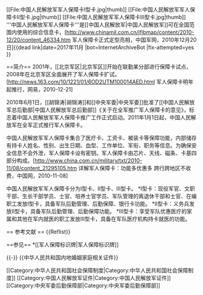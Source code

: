 [[File:中国人民解放军军人保障卡Ⅰ型卡.jpg|thumb]]
[[File:中国人民解放军军人保障卡Ⅱ型卡.jpg|thumb]]
[[File:中国人民解放军军人保障卡Ⅲ型卡.jpg|thumb]]
'''中国人民解放军军人保障卡'''是[[中国人民解放军|中国人民解放军]]可在全国范围内使用的综合信息卡。<ref name=zgjw>[http://www.chinamil.com.cn/jfjbmap/content/2010-12/20/content_46334.htm 军人保障卡正式定型亮相，中国军网，2010年12月20日]{{dead link|date=2017年11月 |bot=InternetArchiveBot |fix-attempted=yes }}</ref>

==简介==
2001年，[[北京军区|北京军区]]开始在联勤某分部进行保障卡试点，2008年在北京军区全面展开了军人保障卡扩试。<ref name=wy>[http://news.163.com/10/1221/01/6OD2UTM100014AED.html 军人保障卡明年起推行，网易，2010-12-21]</ref>

2010年6月1日，[[胡锦涛|胡锦涛]]和[[中央军委|中央军委]]批准了[[中国人民解放军总后勤部|中国人民解放军总后勤部]]《关于在全军推广军人保障卡的意见》，标志着中国人民解放军军人保障卡推广工作正式启动。2011年1月1日起，中国人民解放军在全军正式推行军人保障卡。<ref name=zgjw/><ref name=wy/>

中国人民解放军军人保障卡集合了医疗卡、工资卡、被装卡等保障功能，内部储存有持卡人姓名、性别、出生日期、血型、工作单位、军衔、职务等信息。为确保安全信息不会外泄，军人保障卡设有密钥。军人保障卡由芯片、天线、磁条、卡基四部分构成。<ref name=zgjw/><ref name=wy/><ref>[http://www.china.com.cn/military/txt/2010-11/08/content_21295105.htm 详解军人保障卡：功能多优惠多 跨行跨地区不收费，中国网，2010-11-08]</ref>

中国人民解放军军人保障卡分为Ⅰ型卡、Ⅱ型卡、Ⅲ型卡。<ref name=zgjw/>
*Ⅰ型卡：现役军官、文职干部、生长干部学员、士官、培养士官学员、军队管理的离退休干部和士官、在编职工发放Ⅰ型卡，具备军队后勤管理、后勤保障、银行卡功能。<ref name=zgjw/>
*Ⅱ型卡：义务兵发放Ⅱ型卡，具备军队后勤管理、后勤保障功能。<ref name=zgjw/>
*Ⅲ型卡：享受军队优惠医疗的家属和其他在军内就医的职工发放Ⅲ型卡，具备在军队医疗机构持卡就医的功能。<ref name=zgjw/>

== 参考文献 ==
{{Reflist}}

==参见==
*[[军人保障标识牌|军人保障标识牌]]

{{-}}
{{中华人民共和国内地婚姻家庭相关证件}}

[[Category:中华人民共和国社会保障制度|Category:中华人民共和国社会保障制度]]
[[Category:中国人民解放军证件|Category:中国人民解放军证件]]
[[Category:中央军委后勤保障部|Category:中央军委后勤保障部]]
